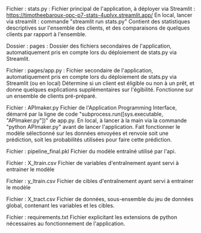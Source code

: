 Fichier : stats.py : 
Fichier principal de l'application, à déployer via Streamlit : https://timotheebaroux-opc-p7-stats-4uplvx.streamlit.app/
En local, lancer via streamlit : commande "streamlit run stats.py"
Contient des statistiques descriptives sur l'ensemble des clients, et des comparaisons de quelques clients par rapport à l'ensemble.

Dossier : pages :
Dossier des fichiers secondaires de l'application, automatiquement pris en compte lors du déploiement de stats.py via Streamlit.

Fichier : pages/app.py :
Fichier secondaire de l'application, automatiquement pris en compte lors du déploiement de stats.py via Streamlit (ou en local)
Détermine si un client est éligible ou non à un prêt, et donne quelques explications supplémentaires sur l'égibilité.
Fonctionne sur un ensemble de clients pré-préparé.

Fichier : APImaker.py
Fichier de l'Application Programming Interface, démarré par la ligne de code "subprocess.run([sys.executable, "APImaker.py"])" de app.py.
En local, à lancer à la main via la commande "python APImaker.py" avant de lancer l'application.
Fait fonctionner le modèle sélectionné sur les données envoyées et renvoie soit une prédiction, soit les probabilités utilisées pour faire cette prédiction.

Fichier : pipeline_final.pkl
Fichier du modèle entraîné utilisé par l'api.

Fichier : X_ltrain.csv
Fichier de variables d'entraînement ayant servi à entrainer le modèle

Fichier : y_ltrain.csv
Fichier de cibles d'entraînement ayant servi à entrainer le modèle

Fichier : X_tract.csv
Fichier de données, sous-ensemble du jeu de données global, contenant les variables et les cibles.

Fichier : requirements.txt
Fichier explicitant les extensions de python nécessaires au fonctionnement de l'application.